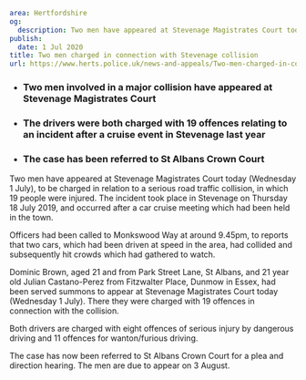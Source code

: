 ```yaml
area: Hertfordshire
og:
  description: Two men have appeared at Stevenage Magistrates Court today (Wednesday 1 July), to be charged in relation to a serious road traffic collision, in which 19 people were injured. The incident took place in Stevenage on Thursday 18 July 2019, and occurred after a car cruise meeting which had been held in the town.
publish:
  date: 1 Jul 2020
title: Two men charged in connection with Stevenage collision
url: https://www.herts.police.uk/news-and-appeals/Two-men-charged-in-connection-with-Stevenage-collision-0289E
```

* ### Two men involved in a major collision have appeared at Stevenage Magistrates Court

 * ### The drivers were both charged with 19 offences relating to an incident after a cruise event in Stevenage last year

 * ### The case has been referred to St Albans Crown Court

Two men have appeared at Stevenage Magistrates Court today (Wednesday 1 July), to be charged in relation to a serious road traffic collision, in which 19 people were injured. The incident took place in Stevenage on Thursday 18 July 2019, and occurred after a car cruise meeting which had been held in the town.

Officers had been called to Monkswood Way at around 9.45pm, to reports that two cars, which had been driven at speed in the area, had collided and subsequently hit crowds which had gathered to watch.

Dominic Brown, aged 21 and from Park Street Lane, St Albans, and 21 year old Julian Castano-Perez from Fitzwalter Place, Dunmow in Essex, had been served summons to appear at Stevenage Magistrates Court today (Wednesday 1 July). There they were charged with 19 offences in connection with the collision.

Both drivers are charged with eight offences of serious injury by dangerous driving and 11 offences for wanton/furious driving.

The case has now been referred to St Albans Crown Court for a plea and direction hearing. The men are due to appear on 3 August.
